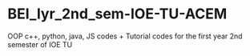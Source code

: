 # BEI_Iyr_2nd_sem-IOE-TU-ACEM
OOP c++, python, java, JS codes + Tutorial codes for the first year 2nd semester of IOE TU
